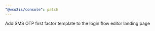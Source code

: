 ```yaml
---
"@wso2is/console": patch
---
```


Add SMS OTP first factor template to the login flow editor landing page
